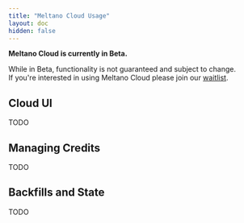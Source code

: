 ```yaml
---
title: "Meltano Cloud Usage"
layout: doc
hidden: false
---
```


<div class="notification is-info">
  <p><strong>Meltano Cloud is currently in Beta.</strong></p>
  <p>While in Beta, functionality is not guaranteed and subject to change. <br> If you're interested in using Meltano Cloud please join our <a href="https://meltano.com/cloud/">waitlist</a>.</p>
</div>

## Cloud UI

TODO

## Managing Credits

TODO

## Backfills and State

TODO
